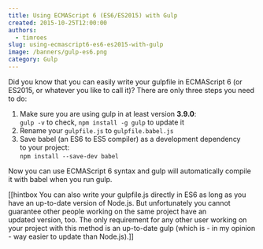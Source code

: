 ```yaml
---
title: Using ECMAScript 6 (ES6/ES2015) with Gulp
created: 2015-10-25T12:00:00
authors:
  - timroes
slug: using-ecmascript6-es6-es2015-with-gulp
image: /banners/gulp-es6.png
category: Gulp
---
```


Did you know that you can easily write your gulpfile in ECMAScript 6 (or ES2015,
or whatever you like to call it)? There are only three steps you need to do:

1. Make sure you are using gulp in at least version **3.9.0**:<br>
   `gulp -v` to check, `npm install -g gulp` to update it
2. Rename your `gulpfile.js` to `gulpfile.babel.js`
3. Save babel (an ES6 to ES5 compiler) as a development dependency to your project:<br>
   `npm install --save-dev babel`

Now you can use ECMAScript 6 syntax and gulp will automatically compile it with
babel when you run gulp.

[[hintbox You can also write your gulpfile.js directly in ES6 as long as you have an
up-to-date version of Node.js. But unfortunately you cannot guarantee other
people working on the same project have an updated version, too. The only
requirement for any other user working on your project with this method is an
up-to-date gulp (which is - in my opinion - way easier to update than Node.js).]]
